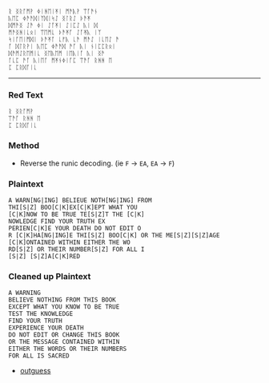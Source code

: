 ```
ᚱ ᛝᚱᚪᛗᚹ ᛄᛁᚻᛖᛁᛡᛁ ᛗᚫᚣᚹ ᛠᚪᚫᚾ
ᚣᛖᛈ ᛄᚫᚫᛞᛁᛉᛞᛁᛋᛇ ᛝᛚᚱᛇ ᚦᚫᛡ
ᛞᛗᚫᛝ ᛇᚫ ᛄᛁ ᛇᚪᛡᛁ ᛇᛁᛈᛇ ᚣᛁ ᛞ 
ᛗᚫᛝᚻᛁᚳᛟᛁ ᛠᛖᛗᚳ ᚦᚫᛡᚪ ᛇᚪᛡᚣ ᛁᛉ
ᛋᛁᚪᛖᛁᛗᛞᛁ ᚦᚫᛡᚪ ᚳᚠᚣ ᚳᚫ ᛗᚫᛇ ᛁᚳᛖᛇ ᚫ
ᚪ ᛞᛚᚱᚹᛁ ᚣᛖᛈ ᛄᚫᚫᛞ ᚫᚪ ᚣᛁ ᚾᛁᛈᛈᚱᛟᛁ
ᛞᚫᛗᛇᚱᛖᛗᛁᚳ ᛝᛖᚣᛖᛗ ᛁᛖᚣᛁᚪ ᚣᛁ ᛝᚫ
ᚪᚳᛈ ᚫᚪ ᚣᛁᛖᚪ ᛗᛡᚾᛄᛁᚪᛈ ᛠᚫᚪ ᚱᚻᚻ ᛖ
ᛈ ᛈᚱᛞᚪᛁᚳ
```

---
### Red Text

```
ᚱ ᛝᚱᚪᛗᚹ
ᛠᚫᚪ ᚱᚻᚻ ᛖ
ᛈ ᛈᚱᛞᚪᛁᚳ
```

### Method

 * Reverse the runic decoding. (ie `F` -> `EA`, `EA` -> `F`)

### Plaintext
```
A WARN[NG|ING] BELIEUE NOTH[NG|ING] FROM
THI[S|Z] BOO[C|K]EX[C|K]EPT WHAT YOU
[C|K]NOW TO BE TRUE TE[S|Z]T THE [C|K]
NOWLEDGE FIND YOUR TRUTH EX
PERIEN[C|K]E YOUR DEATH DO NOT EDIT O
R [C|K]HA[NG|ING]E THI[S|Z] BOO[C|K] OR THE ME[S|Z][S|Z]AGE
[C|K]ONTAINED WITHIN EITHER THE WO
RD[S|Z] OR THEIR NUMBER[S|Z] FOR ALL I
[S|Z] [S|Z]A[C|K]RED
```

### Cleaned up Plaintext
```
A WARNING
BELIEVE NOTHING FROM THIS BOOK
EXCEPT WHAT YOU KNOW TO BE TRUE
TEST THE KNOWLEDGE
FIND YOUR TRUTH
EXPERIENCE YOUR DEATH
DO NOT EDIT OR CHANGE THIS BOOK
OR THE MESSAGE CONTAINED WITHIN
EITHER THE WORDS OR THEIR NUMBERS
FOR ALL IS SACRED
```

* [outguess](../../messages/2014/liber_primus/01.jpg.asc)

